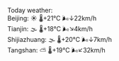 Today weather:  
Beijing: ☀️   🌡️+21°C 🌬️↓22km/h  
Tianjin: 🌫  🌡️+18°C 🌬️↘4km/h  
Shijiazhuang: 🌫  🌡️+20°C 🌬️↓7km/h  
Tangshan: ⛅️  🌡️+19°C 🌬️↙32km/h  
